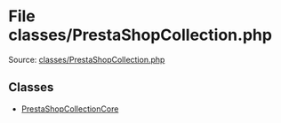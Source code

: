 File classes/PrestaShopCollection.php
=========

Source: [classes/PrestaShopCollection.php](https://github.com/PrestaShop/PrestaShop/blob/1.6.1.0/classes/PrestaShopCollection.php)


Classes
-------

* [PrestaShopCollectionCore](class.PrestaShopCollectionCore.md)

